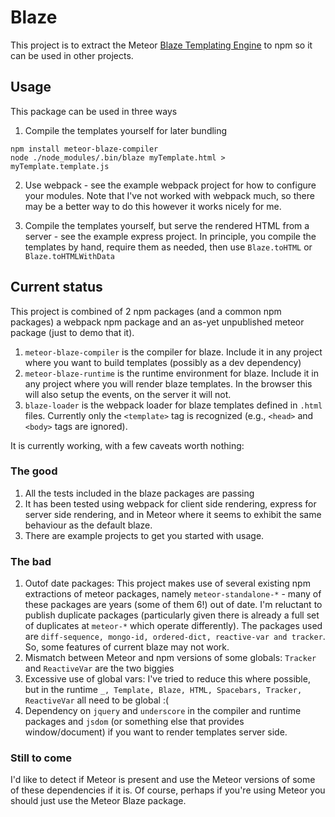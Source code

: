 # Blaze
This project is to extract the Meteor [Blaze Templating Engine](http://blazejs.org/) to npm so it can be used in other projects.

## Usage
This package can be used in three ways

1. Compile the templates yourself for later bundling
```
npm install meteor-blaze-compiler
node ./node_modules/.bin/blaze myTemplate.html > myTemplate.template.js
```
2. Use webpack - see the example webpack project for how to configure your modules. Note that I've not worked with webpack much, so there may be a better way to do this however it works nicely for me.

3. Compile the templates yourself, but serve the rendered HTML from a server - see the example express project. In principle, you compile the templates by hand, require them as needed, then use `Blaze.toHTML` or `Blaze.toHTMLWithData`

## Current status
This project is combined of 2 npm packages (and a common npm packages) a webpack npm package and an as-yet unpublished meteor package (just to demo that it).

1. `meteor-blaze-compiler` is the compiler for blaze. Include it in any project where you want to build templates (possibly as a dev dependency)
2. `meteor-blaze-runtime` is the runtime environment for blaze. Include it in any project where you will render blaze templates. In the browser this will also setup the events, on the server it will not.
3. `blaze-loader` is the webpack loader for blaze templates defined in `.html` files. Currently only the `<template>` tag is recognized (e.g., `<head>` and `<body>` tags are ignored).

It is currently working, with a few caveats worth nothing:

### The good

1. All the tests included in the blaze packages are passing
2. It has been tested using webpack for client side rendering, express for server side rendering, and in Meteor where it seems to exhibit the same behaviour as the default blaze.
3. There are example projects to get you started with usage.

### The bad

1. Outof date packages: This project makes use of several existing npm extractions of meteor packages, namely `meteor-standalone-*` - many of these packages are years (some of them 6!) out of date. I'm reluctant to publish duplicate packages (particularly given there is already a full set of duplicates at `meteor-*` which operate differently). The packages used are `diff-sequence, mongo-id, ordered-dict, reactive-var and tracker`. So, some features of current blaze may not work.
2. Mismatch between Meteor and npm versions of some globals: `Tracker` and `ReactiveVar` are the two biggies
3. Excessive use of global vars: I've tried to reduce this where possible, but in the runtime `_, Template, Blaze, HTML, Spacebars, Tracker, ReactiveVar` all need to be global :(
4. Dependency on `jquery` and `underscore` in the compiler and runtime packages and `jsdom` (or something else that provides window/document) if you want to render templates server side.  

### Still to come

I'd like to detect if Meteor is present and use the Meteor versions of some of these dependencies if it is. Of course, perhaps if you're using Meteor you should just use the Meteor Blaze package.
